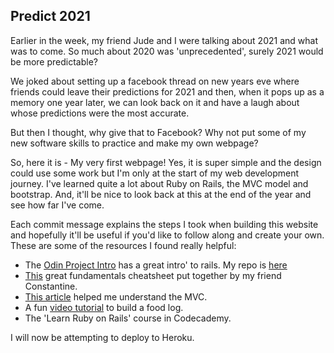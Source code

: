 ## Predict 2021

Earlier in the week, my friend Jude and I were talking about 2021 and what was to come. So much about 2020 was 'unprecedented', surely 2021 would be more predictable?

We joked about setting up a facebook thread on new years eve where friends could leave their predictions for 2021 and then, when it pops up as a memory one year later, we can look back on it and have a laugh about whose predictions were the most accurate.

But then I thought, why give that to Facebook? Why not put some of my new software skills to practice and make my own webpage?

So, here it is - My very first webpage! Yes, it is super simple and the design could use some work but I'm only at the start of my web development journey. I've learned quite a lot about Ruby on Rails, the MVC model and bootstrap. And, it'll be nice to look back at this at the end of the year and see how far I've come.

Each commit message explains the steps I took when building this website and hopefully it'll be useful if you'd like to follow along and create your own. These are some of the resources I found really helpful:
- The [Odin Project Intro](https://www.theodinproject.com/courses/ruby-on-rails/lessons/your-first-rails-application-ruby-on-rails) has a great intro' to rails. My repo is [here](https://github.com/TamMelPer/my_first_rails_app)
- [This](https://github.com/CodeZeus-dev/framework-tutorials) great fundamentals cheatsheet put together by my friend Constantine. 
- [This article](https://hackernoon.com/understanding-your-rails-application-structure-r8w32xj) helped me understand the MVC. 
- A fun [video tutorial](https://www.youtube.com/watch?v=B3Fbujmgo60&t=5719s) to build a food log.
- The 'Learn Ruby on Rails' course in Codecademy. 

I will now be attempting to deploy to Heroku.
